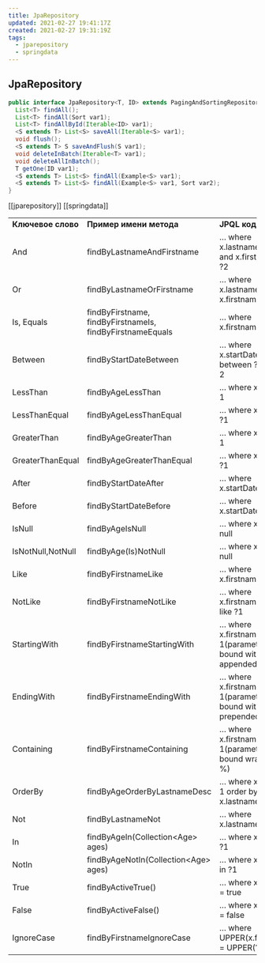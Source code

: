 ```yaml
---
title: JpaRepository
updated: 2021-02-27 19:41:17Z
created: 2021-02-27 19:31:19Z
tags:
  - jparepository
  - springdata
---
```


## JpaRepository

```java
public interface JpaRepository<T, ID> extends PagingAndSortingRepository<T, ID>, QueryByExampleExecutor<T> {
  List<T> findAll();
  List<T> findAll(Sort var1);
  List<T> findAllById(Iterable<ID> var1);
  <S extends T> List<S> saveAll(Iterable<S> var1);
  void flush();
  <S extends T> S saveAndFlush(S var1);
  void deleteInBatch(Iterable<T> var1);
  void deleteAllInBatch();
  T getOne(ID var1);
  <S extends T> List<S> findAll(Example<S> var1);
  <S extends T> List<S> findAll(Example<S> var1, Sort var2);
}

```

[[jparepository]] [[springdata]]

|     |     |     |
| --- | --- | --- |
| **Ключевое слово** | **Пример имени метода** | **JPQL код** |
| And | findByLastnameAndFirstname | … where x.lastname = ?1 and x.firstname = ?2 |
| Or  | findByLastnameOrFirstname | … where x.lastname = ?1 or x.firstname = ?2 |
| Is, Equals | findByFirstname, <br>findByFirstnameIs, <br>findByFirstnameEquals | … where x.firstname = ?1 |
| Between | findByStartDateBetween | … where x.startDate between ?1 and ?2 |
| LessThan | findByAgeLessThan | … where x.age < ?1 |
| LessThanEqual | findByAgeLessThanEqual | … where x.age <= ?1 |
| GreaterThan | findByAgeGreaterThan | … where x.age > ?1 |
| GreaterThanEqual | findByAgeGreaterThanEqual | … where x.age >= ?1 |
| After | findByStartDateAfter | … where x.startDate > ?1 |
| Before | findByStartDateBefore | … where x.startDate < ?1 |
| IsNull | findByAgeIsNull | … where x.age is null |
| IsNotNull,NotNull | findByAge(Is)NotNull | … where x.age not null |
| Like | findByFirstnameLike | … where x.firstname like ?1 |
| NotLike | findByFirstnameNotLike | … where x.firstname not like ?1 |
| StartingWith | findByFirstnameStartingWith | … where x.firstname like ?1(parameter bound with appended %) |
| EndingWith | findByFirstnameEndingWith | … where x.firstname like ?1(parameter bound with prepended %) |
| Containing | findByFirstnameContaining | … where x.firstname like ?1(parameter bound wrapped in %) |
| OrderBy | findByAgeOrderByLastnameDesc | … where x.age = ?1 order by x.lastname desc |
| Not | findByLastnameNot | … where x.lastname <> ?1 |
| In  | findByAgeIn(Collection&lt;Age&gt; ages) | … where x.age in ?1 |
| NotIn | findByAgeNotIn(Collection&lt;Age&gt; ages) | … where x.age not in ?1 |
| True | findByActiveTrue() | … where x.active = true |
| False | findByActiveFalse() | … where x.active = false |
| IgnoreCase | findByFirstnameIgnoreCase | … where UPPER(x.firstame) = UPPER(?1) |